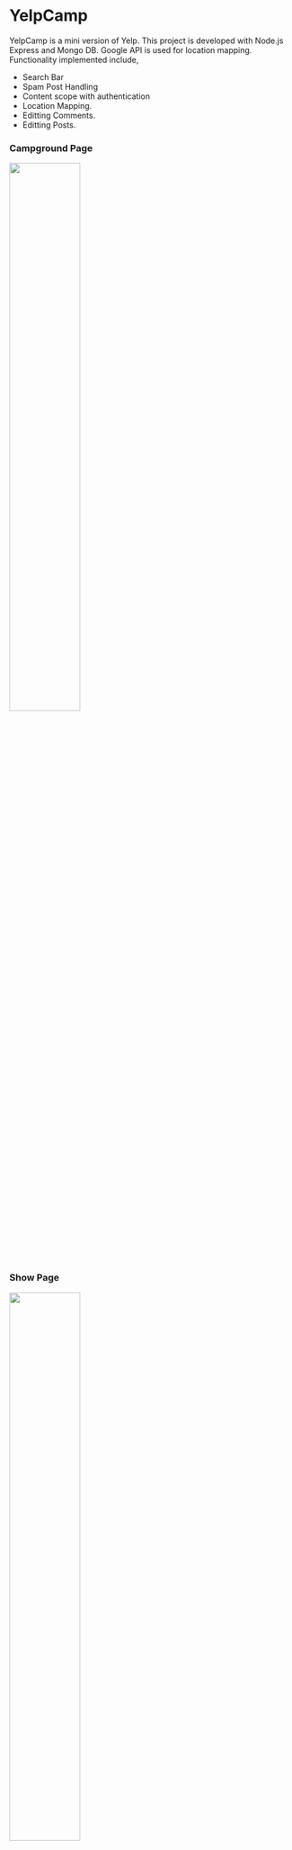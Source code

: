 # YelpCamp
YelpCamp is a mini version of Yelp. This project is developed with Node.js Express and Mongo DB. Google API is used for location mapping. 
Functionality implemented include,
  * Search Bar
  * Spam Post Handling
  * Content scope with authentication
  * Location Mapping. 
  * Editting Comments.
  * Editting Posts.
  

### Campground Page
<img src="https://user-images.githubusercontent.com/54637394/87968033-c99e0f80-ca8d-11ea-901c-c5bf9a103b6e.JPG" width="50%" >

### Show Page
<img src="https://user-images.githubusercontent.com/54637394/87968138-f18d7300-ca8d-11ea-8acd-c66eecd1b801.JPG" width="50%" >

### After Login
<img src="https://user-images.githubusercontent.com/54637394/87968408-62348f80-ca8e-11ea-8d0b-a5d922b458cd.JPG" width="50%" >
